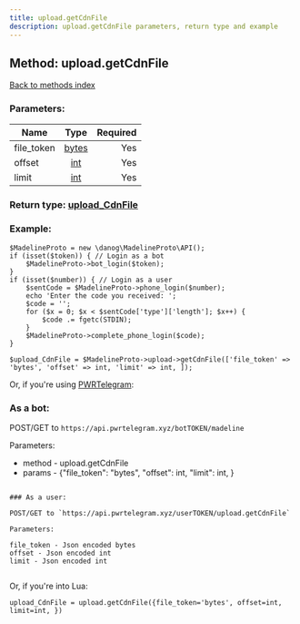 ```yaml
---
title: upload.getCdnFile
description: upload.getCdnFile parameters, return type and example
---
```

## Method: upload.getCdnFile  
[Back to methods index](index.md)


### Parameters:

| Name     |    Type       | Required |
|----------|:-------------:|---------:|
|file\_token|[bytes](../types/bytes.md) | Yes|
|offset|[int](../types/int.md) | Yes|
|limit|[int](../types/int.md) | Yes|


### Return type: [upload\_CdnFile](../types/upload_CdnFile.md)

### Example:


```
$MadelineProto = new \danog\MadelineProto\API();
if (isset($token)) { // Login as a bot
    $MadelineProto->bot_login($token);
}
if (isset($number)) { // Login as a user
    $sentCode = $MadelineProto->phone_login($number);
    echo 'Enter the code you received: ';
    $code = '';
    for ($x = 0; $x < $sentCode['type']['length']; $x++) {
        $code .= fgetc(STDIN);
    }
    $MadelineProto->complete_phone_login($code);
}

$upload_CdnFile = $MadelineProto->upload->getCdnFile(['file_token' => 'bytes', 'offset' => int, 'limit' => int, ]);
```

Or, if you're using [PWRTelegram](https://pwrtelegram.xyz):

### As a bot:

POST/GET to `https://api.pwrtelegram.xyz/botTOKEN/madeline`

Parameters:

* method - upload.getCdnFile
* params - {"file_token": "bytes", "offset": int, "limit": int, }

```

### As a user:

POST/GET to `https://api.pwrtelegram.xyz/userTOKEN/upload.getCdnFile`

Parameters:

file_token - Json encoded bytes
offset - Json encoded int
limit - Json encoded int


```

Or, if you're into Lua:

```
upload_CdnFile = upload.getCdnFile({file_token='bytes', offset=int, limit=int, })
```

